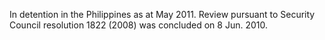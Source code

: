  In detention in the Philippines as at May 2011. Review pursuant to Security 
Council resolution 1822 (2008) was concluded on 8 Jun. 2010. 
